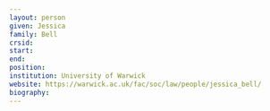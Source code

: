 ```yaml
---
layout: person
given: Jessica
family: Bell
crsid: 
start: 
end:
position: 
institution: University of Warwick
website: https://warwick.ac.uk/fac/soc/law/people/jessica_bell/
biography: 
---
```

